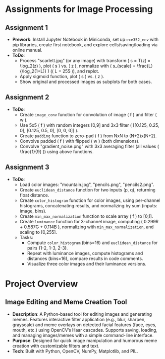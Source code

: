 # Assignments for Image Processing

## Assignment 1
- **Prework**: Install Jupyter Notebook in Miniconda, set up `ece352_env` with pip libraries, create first notebook, and explore cells/saving/loading via online manual.
- **ToDo**:
  - Process "scarlett.jpg" (or any image) with transform \( s = T(z) = \log_2(z) \), plot \( s \) vs. \( z \), normalize with \( s_{scale} = \frac{L}{\log_2(1+L)} \) (\( L = 255 \)), and replot.
  - Apply sigmoid function, plot \( s \) vs. \( z \).
  - Show original and processed images as subplots for both cases.

## Assignment 2
- **ToDo**:
  - Create `image_conv` function for convolution of image \( f \) and filter \( w \).
  - Use 5x5 \( f \) with random integers [0,9] and 3x3 filter \( [[0.125, 0.25, 0], [0.125, 0.5, 0], [0, 0, 0]] \).
  - Create `padding` function to zero-pad \( f \) from NxN to (N+2)x(N+2).
  - Convolve padded \( f \) with flipped \( w \) (both dimensions).
  - Convolve "gradient_noise.png" with 3x3 averaging filter (all values \( \frac{1}{9} \)) using above functions.

## Assignment 3
- **ToDo**:
  - Load color images: "mountain.jpg", "pencils.png", "pencils2.png".
  - Create `euclidean_distance` function for two inputs (p, q), returning float distance.
  - Create `color_histogram` function for color images, using per-channel histograms, concatenating results, and normalizing by sum (inputs: image, bins).
  - Create `min_max_normalization` function to scale array \( f \) to [0,1].
  - Create `luminance` function for 3-channel image, computing \( 0.299R + 0.587G + 0.114B \), normalizing with `min_max_normalization`, and scaling to [0,255].
  - Tasks:
    - Compute `color_histogram` (bins=16) and `euclidean_distance` for pairs (1-2, 1-3, 2-3).
    - Repeat with luminance images, compute histograms and distances (bins=16), compare results in code comments.
    - Visualize three color images and their luminance versions.
    
# Project Overview

## Image Editing and Meme Creation Tool
- **Description**: A Python-based tool for editing images and generating memes. Features interactive filter application (e.g., blur, sharpen, grayscale) and meme overlays on detected facial features (face, eyes, mouth, etc.) using OpenCV’s Haar cascades. Supports saving, loading, and managing images/memes with a simple command-line interface.
- **Purpose**: Designed for quick image manipulation and humorous meme creation with customizable filters and text.
- **Tech**: Built with Python, OpenCV, NumPy, Matplotlib, and PIL.
